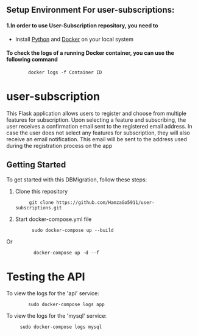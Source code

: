 ## Setup Environment For user-subscriptions:

#### 1.In order to use User-Subscription repository, you need to
   * Install [Python](https://www.python.org/) and [Docker](https://docs.docker.com/engine/install/) on your local system

#### To check the logs of a running Docker container, you can use the following command
            docker logs -f Container ID

# user-subscription

This Flask application allows users to register and choose from multiple features for subscription. Upon selecting a feature and subscribing, the user receives a confirmation email sent to the registered email address. In case the user does not select any features for subscription, they will also receive an email notification. 
This email will be sent to the address used during the registration process on the app

## Getting Started

To get started with this DBMigration, follow these steps:
1. Clone this repository

            git clone https://github.com/HamzaGo5911/user-subscriptions.git

2. Start docker-compose.yml file

             sudo docker-compose up --build
Or

              docker-compose up -d --f

# Testing the API 

To view the logs for the 'api' service:

            sudo docker-compose logs app

To view the logs for the 'mysql' service:

         sudo docker-compose logs mysql
